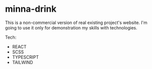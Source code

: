 # minna-drink
This is a non-commercial version of real existing project's website.
I'm going to use it only for demonstration my skills with technologies.

Tech:
* REACT
* SCSS
* TYPESCRIPT
* TAILWIND 
